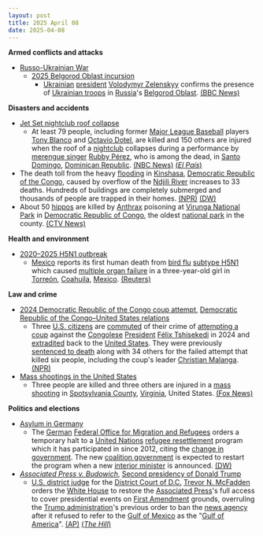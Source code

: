 ```yaml
---
layout: post
title: 2025 April 08
date: 2025-04-08
---
```



**Armed conflicts and attacks**

* [Russo-Ukrainian War](https://en.wikipedia.org/wiki/Russo-Ukrainian_War "Russo-Ukrainian War")
  + [2025 Belgorod Oblast incursion](https://en.wikipedia.org/wiki/2025_Belgorod_Oblast_incursion "2025 Belgorod Oblast incursion")
    - [Ukrainian](https://en.wikipedia.org/wiki/Ukraine "Ukraine") [president](https://en.wikipedia.org/wiki/President_of_Ukraine "President of Ukraine") [Volodymyr Zelenskyy](https://en.wikipedia.org/wiki/Volodymyr_Zelenskyy "Volodymyr Zelenskyy") confirms the presence of [Ukrainian troops](https://en.wikipedia.org/wiki/Ukrainian_Armed_Forces "Ukrainian Armed Forces") in [Russia](https://en.wikipedia.org/wiki/Russia "Russia")'s [Belgorod Oblast](https://en.wikipedia.org/wiki/Belgorod_Oblast "Belgorod Oblast"). [(BBC News)](https://www.bbc.com/news/articles/cwy7dv6zk36o)

**Disasters and accidents**

* [Jet Set nightclub roof collapse](https://en.wikipedia.org/wiki/Jet_Set_nightclub_roof_collapse "Jet Set nightclub roof collapse")
  + At least 79 people, including former [Major League Baseball](https://en.wikipedia.org/wiki/Major_League_Baseball "Major League Baseball") players [Tony Blanco](https://en.wikipedia.org/wiki/Tony_Blanco "Tony Blanco") and [Octavio Dotel](https://en.wikipedia.org/wiki/Octavio_Dotel "Octavio Dotel"), are killed and 150 others are injured when the roof of a [nightclub](https://en.wikipedia.org/wiki/Nightclub "Nightclub") collapses during a performance by [merengue singer](https://en.wikipedia.org/wiki/Merengue_music "Merengue music") [Rubby Pérez](https://en.wikipedia.org/wiki/Rubby_P%C3%A9rez "Rubby Pérez"), who is among the dead, in [Santo Domingo](https://en.wikipedia.org/wiki/Santo_Domingo "Santo Domingo"), [Dominican Republic](https://en.wikipedia.org/wiki/Dominican_Republic "Dominican Republic"). [(NBC News)](https://www.nbcnews.com/news/world/13-dead-90-hospitalized-roof-dominican-republic-club-collapses-rcna200158) [(*El País*)](https://elpais.com/america/2025-04-08/al-menos-15-muertos-y-mas-de-100-heridos-al-desplomarse-el-techo-de-una-discoteca-en-santo-domingo.html)
* The death toll from the heavy [flooding](https://en.wikipedia.org/wiki/Flooding "Flooding") in [Kinshasa](https://en.wikipedia.org/wiki/Kinshasa "Kinshasa"), [Democratic Republic of the Congo](https://en.wikipedia.org/wiki/Democratic_Republic_of_the_Congo "Democratic Republic of the Congo"), caused by overflow of the [Ndjili River](https://en.wikipedia.org/wiki/Ndjili_River "Ndjili River") increases to 33 deaths. Hundreds of buildings are completely submerged and thousands of people are trapped in their homes. [(NPR)](https://www.npr.org/2025/04/08/nx-s1-5355599/congo-kinshasa-flooding) [(DW)](https://www.dw.com/en/heavy-flooding-in-kinshasa-kills-at-least-33-people/video-72170087)
* About 50 [hippos](https://en.wikipedia.org/wiki/Hippo "Hippo") are killed by [Anthrax](https://en.wikipedia.org/wiki/Anthrax "Anthrax") poisoning at [Virunga National Park](https://en.wikipedia.org/wiki/Virunga_National_Park "Virunga National Park") in [Democratic Republic of Congo](https://en.wikipedia.org/wiki/Democratic_Republic_of_Congo "Democratic Republic of Congo"), the oldest [national park](https://en.wikipedia.org/wiki/National_park "National park") in the county. [(CTV News)](https://www.ctvnews.ca/climate-and-environment/article/anthrax-kills-50-hippos-in-africas-oldest-nature-reserve/)

**Health and environment**

* [2020–2025 H5N1 outbreak](https://en.wikipedia.org/wiki/2020%E2%80%932025_H5N1_outbreak "2020–2025 H5N1 outbreak")
  + [Mexico](https://en.wikipedia.org/wiki/Mexico "Mexico") reports its first human death from [bird flu](https://en.wikipedia.org/wiki/Avian_influenza "Avian influenza") [subtype H5N1](https://en.wikipedia.org/wiki/Influenza_A_virus_subtype_H5N1 "Influenza A virus subtype H5N1") which caused [multiple organ failure](https://en.wikipedia.org/wiki/Multiple_organ_dysfunction_syndrome "Multiple organ dysfunction syndrome") in a three-year-old girl in [Torreón](https://en.wikipedia.org/wiki/Torre%C3%B3n "Torreón"), [Coahuila](https://en.wikipedia.org/wiki/Coahuila "Coahuila"), [Mexico](https://en.wikipedia.org/wiki/Mexico "Mexico"). [(Reuters)](https://www.reuters.com/world/americas/mexico-reports-first-human-death-h5n1-bird-flu-2025-04-08/)

**Law and crime**

* [2024 Democratic Republic of the Congo coup attempt](https://en.wikipedia.org/wiki/2024_Democratic_Republic_of_the_Congo_coup_attempt "2024 Democratic Republic of the Congo coup attempt"), [Democratic Republic of the Congo–United States relations](https://en.wikipedia.org/wiki/Democratic_Republic_of_the_Congo%E2%80%93United_States_relations "Democratic Republic of the Congo–United States relations")
  + Three [U.S. citizens](https://en.wikipedia.org/wiki/Citizenship_of_the_United_States "Citizenship of the United States") are [commuted](https://en.wikipedia.org/wiki/Commutation_%28law%29 "Commutation (law)") of their crime of [attempting a coup](https://en.wikipedia.org/wiki/Coup_attempt "Coup attempt") against the [Congolese](https://en.wikipedia.org/wiki/Democratic_Republic_of_the_Congo "Democratic Republic of the Congo") [President](https://en.wikipedia.org/wiki/President_of_the_Democratic_Republic_of_the_Congo "President of the Democratic Republic of the Congo") [Félix Tshisekedi](https://en.wikipedia.org/wiki/F%C3%A9lix_Tshisekedi "Félix Tshisekedi") in 2024 and [extradited](https://en.wikipedia.org/wiki/Extradition "Extradition") back to the [United States](https://en.wikipedia.org/wiki/United_States "United States"). They were previously [sentenced to death](https://en.wikipedia.org/wiki/Death_sentence "Death sentence") along with 34 others for the failed attempt that killed six people, including the coup's leader [Christian Malanga](https://en.wikipedia.org/wiki/Christian_Malanga "Christian Malanga"). [(NPR)](https://www.npr.org/2025/04/08/nx-s1-5356069/american-drc-coup-plotters-us)
* [Mass shootings in the United States](https://en.wikipedia.org/wiki/Mass_shootings_in_the_United_States "Mass shootings in the United States")
  + Three people are killed and three others are injured in a [mass shooting](https://en.wikipedia.org/wiki/Mass_shooting "Mass shooting") in [Spotsylvania County](https://en.wikipedia.org/wiki/Spotsylvania_County%2C_Virginia "Spotsylvania County, Virginia"), [Virginia](https://en.wikipedia.org/wiki/Virginia "Virginia"), United States. [(Fox News)](https://www.fox5dc.com/news/heavy-police-spotsylvania-county-neighborhood-shooting-possible)

**Politics and elections**

* [Asylum in Germany](https://en.wikipedia.org/wiki/Asylum_in_Germany "Asylum in Germany")
  + The [German](https://en.wikipedia.org/wiki/Germany "Germany") [Federal Office for Migration and Refugees](https://en.wikipedia.org/wiki/Federal_Office_for_Migration_and_Refugees "Federal Office for Migration and Refugees") orders a temporary halt to a [United Nations](https://en.wikipedia.org/wiki/United_Nations_High_Commissioner_for_Refugees "United Nations High Commissioner for Refugees") [refugee resettlement](https://en.wikipedia.org/wiki/Third_country_resettlement "Third country resettlement") program which it has participated in since 2012, citing the [change in government](https://en.wikipedia.org/wiki/2025_German_federal_election "2025 German federal election"). The new [coalition government](https://en.wikipedia.org/wiki/German_governing_coalition "German governing coalition") is expected to restart the program when a new [interior minister](https://en.wikipedia.org/wiki/Federal_Ministry_of_the_Interior_%28Germany%29 "Federal Ministry of the Interior (Germany)") is announced. [(DW)](https://www.dw.com/en/germany-orders-halt-on-un-refugee-resettlement-program/a-72171825)
* *[Associated Press v. Budowich](https://en.wikipedia.org/wiki/Associated_Press_v._Budowich "Associated Press v. Budowich")*, [Second presidency of Donald Trump](https://en.wikipedia.org/wiki/Second_presidency_of_Donald_Trump "Second presidency of Donald Trump")
  + [U.S. district judge](https://en.wikipedia.org/wiki/United_States_federal_judge "United States federal judge") for the [District Court of D.C.](https://en.wikipedia.org/wiki/United_States_District_Court_for_the_District_of_Columbia "United States District Court for the District of Columbia") [Trevor N. McFadden](https://en.wikipedia.org/wiki/Trevor_N._McFadden "Trevor N. McFadden") orders the [White House](https://en.wikipedia.org/wiki/White_House "White House") to restore the [Associated Press](https://en.wikipedia.org/wiki/Associated_Press "Associated Press")'s full access to cover presidential events on [First Amendment](https://en.wikipedia.org/wiki/First_Amendment "First Amendment") grounds, overruling the [Trump administration](https://en.wikipedia.org/wiki/Trump_administration "Trump administration")'s previous order to ban the [news agency](https://en.wikipedia.org/wiki/News_agency "News agency") after it refused to refer to the [Gulf of Mexico](https://en.wikipedia.org/wiki/Gulf_of_Mexico "Gulf of Mexico") as the "[Gulf of America](https://en.wikipedia.org/wiki/Executive_Order_14172 "Executive Order 14172")". [(AP)](https://apnews.com/article/trump-ap-media-court-white-house-events-access-f346a0efe87c1dec4d6f90e6041abd09) [(*The Hill*)](https://thehill.com/homenews/administration/5238923-trump-administration-ap-access/)
